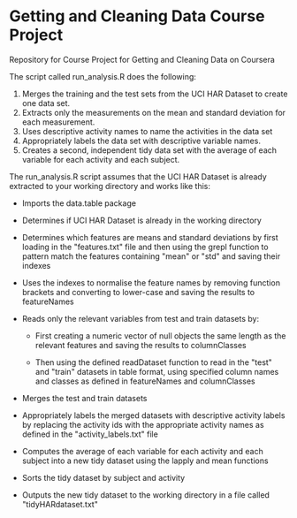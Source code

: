 Getting and Cleaning Data Course Project
========================================

Repository for Course Project for Getting and Cleaning Data on Coursera

The script called run_analysis.R does the following:

1. Merges the training and the test sets from the UCI HAR Dataset to create one data set.
2. Extracts only the measurements on the mean and standard deviation for each measurement. 
3. Uses descriptive activity names to name the activities in the data set
4. Appropriately labels the data set with descriptive variable names. 
5. Creates a second, independent tidy data set with the average of each variable for each activity and each subject. 

The run_analysis.R script assumes that the UCI HAR Dataset is already extracted to your working directory and works like this:

* Imports the data.table package

* Determines if UCI HAR Dataset is already in the working directory

* Determines which features are means and standard deviations by first loading in the "features.txt" file and then using the grepl function to pattern match the features containing "mean" or "std" and saving their indexes

* Uses the indexes to normalise the feature names by removing function brackets and converting to lower-case and saving the results to featureNames

* Reads only the relevant variables from test and train datasets by:

  * First creating a numeric vector of null objects the same length as the relevant features and saving the results to columnClasses

  * Then using the defined readDataset function to read in the "test" and "train" datasets in table format, using specified column names and classes as defined in featureNames and columnClasses

* Merges the test and train datasets

* Appropriately labels the merged datasets with descriptive activity labels by replacing the activity ids with the appropriate activity names as defined in the "activity_labels.txt" file

* Computes the average of each variable for each activity and each subject into a new tidy dataset using the lapply and mean functions

* Sorts the tidy dataset by subject and activity

* Outputs the new tidy dataset to the working directory in a file called "tidyHARdataset.txt"
